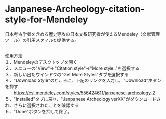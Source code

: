 # Janpanese-Archeology-citation-style-for-Mendeley
日本考古学者を含める歴史専攻の日本文系研究者が使えるMendeley（文献管理ツール）の引用スタイルを提供する。<br/><br/>

使用方法<br/>
１．Mendeleyのデスクトップを開く<br/>
２．メニューの"View"→ "Citation style"→"More style.."を選択する<br/>
３．新しい出たウインドウの"Get More Styles"タブを選択する<br/>
４．"Download Style"のところに、下記のリンクを入力し、"Download"ボタンを押す<br/>
　　https://csl.mendeley.com/styles/556424611/janpanese-archeology-2<br/>
５．"Installed"タブに戻り、"Janpanese Archeology verXX"がダウンロードされ、さらに選択されたことを確認する<br/>
６．"Done"ボタンを押して終了。<br/>
